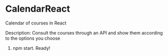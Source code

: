 # CalendarReact
Calendar of courses in React

Description: Consult the courses through an API and show them according to the options you choose

1) npm start. Ready!
